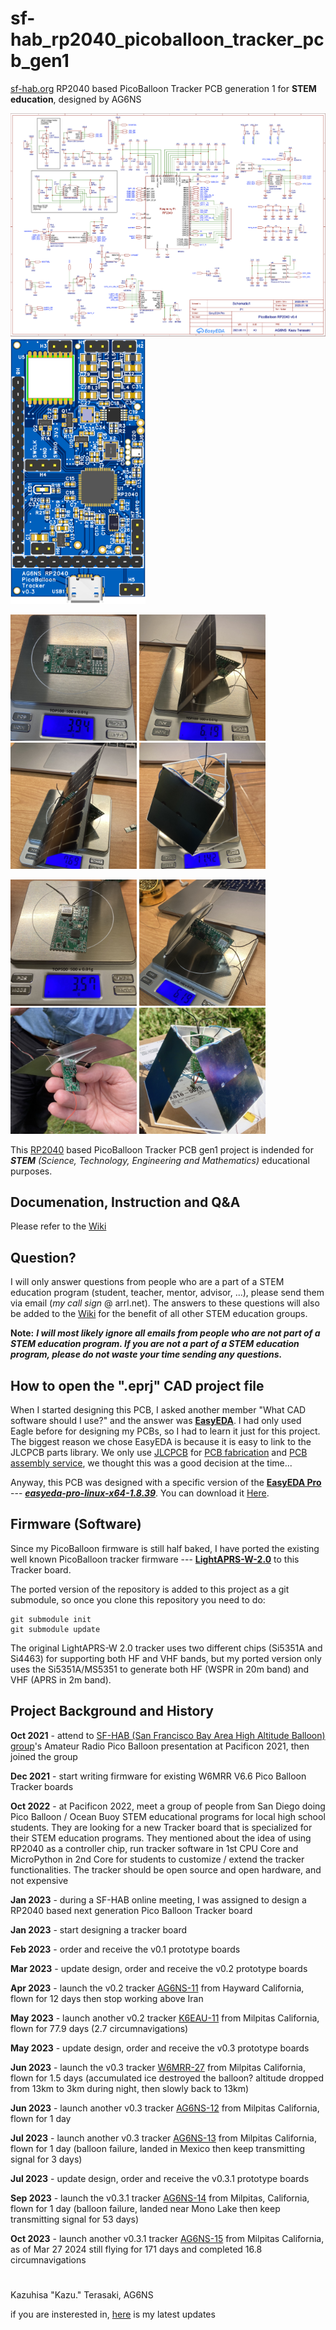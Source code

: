 # sf-hab_rp2040_picoballoon_tracker_pcb_gen1
[sf-hab.org](https://sf-hab.org/) RP2040 based PicoBalloon Tracker PCB generation 1 for **STEM education**, designed by AG6NS

[<img src="pcb/tracker/v0.4/SCH_Schematic1_2023-09-11.png" width="600">](pcb/tracker/v0.4/SCH_Schematic1_2023-09-11.pdf) <img src="pcb/tracker/v0.3/3D_PCB1_2023-05-23_top.png" width="216">

<img src="images/IMG_0131.jpg" width="202"> <img src="images/IMG_0106.jpg" width="202"> <img src="images/IMG_0017.jpg" width="202"> <img src="images/IMG_0728.jpg" width="202">

<img src="images/IMG_9520.jpg" width="202"> <img src="images/IMG_0107.jpg" width="202"> <img src="images/IMG_0031.jpg" width="202"> <img src="images/IMG_4776.jpg" width="202">

This [RP2040](https://www.raspberrypi.com/products/rp2040/) based PicoBalloon Tracker PCB gen1 project is indended for ***STEM*** *(Science, Technology, Engineering and Mathematics)* educational purposes.

## Documenation, Instruction and Q&A
Please refer to the [Wiki](https://github.com/kaduhi/sf-hab_rp2040_picoballoon_tracker_pcb_gen1/wiki)

## Question?
I will only answer questions from people who are a part of a STEM education program (student, teacher, mentor, advisor, ...), please send them via email (*my call sign* @ arrl.net).
The answers to these questions will also be added to the [Wiki](https://github.com/kaduhi/sf-hab_rp2040_picoballoon_tracker_pcb_gen1/wiki) for the benefit of all other STEM education groups.

**Note:** ***I will most likely ignore all emails from people who are not part of a STEM education program. If you are not a part of a STEM education program, please do not waste your time sending any questions.***

## How to open the ".eprj" CAD project file
When I started designing this PCB, I asked another member "What CAD software should I use?" and the answer was [**EasyEDA**](https://easyeda.com). I had only used Eagle before for designing my PCBs, so I had to learn it just for this project. The biggest reason we chose EasyEDA is because it is easy to link to the JLCPCB parts library. We only use [JLCPCB](https://jlcpcb.com) for [PCB fabrication](https://jlcpcb.com/capabilities/pcb-capabilities) and [PCB assembly service](https://jlcpcb.com/capabilities/pcb-assembly-capabilities), we thought this was a good decision at the time...

Anyway, this PCB was designed with a specific version of the [**EasyEDA Pro**](https://pro.easyeda.com) --- [***easyeda-pro-linux-x64-1.8.39***](https://image.easyeda.com/files/easyeda-pro-linux-x64-1.8.39.zip). You can download it [Here](https://image.easyeda.com/files/easyeda-pro-linux-x64-1.8.39.zip).

## Firmware (Software)
Since my PicoBalloon firmware is still half baked, I have ported the existing well known PicoBalloon tracker firmware --- [**LightAPRS-W-2.0**](https://github.com/kaduhi/LightAPRS-W-2.0/tree/port_to_ag6ns_rp2040_picoballoon_tracker) to this Tracker board.

The ported version of the repository is added to this project as a git submodule, so once you clone this repository you need to do:
```
git submodule init
git submodule update
```

The original LightAPRS-W 2.0 tracker uses two different chips (Si5351A and Si4463) for supporting both HF and VHF bands, but my ported version only uses the Si5351A/MS5351 to generate both HF (WSPR in 20m band) and VHF (APRS in 2m band).

## Project Background and History
**Oct 2021** - attend to [SF-HAB (San Francisco Bay Area High Altitude Balloon) group](https://sf-hab.org/)'s Amateur Radio Pico Balloon presentation at Pacificon 2021, then joined the group

**Dec 2021** - start writing firmware for existing W6MRR V6.6 Pico Balloon Tracker boards

**Oct 2022** - at Pacificon 2022, meet a group of people from San Diego doing Pico Balloon / Ocean Buoy STEM educational programs for local high school students. They are looking for a new Tracker board that is specialized for their STEM education programs. They mentioned about the idea of using RP2040 as a controller chip, run tracker software in 1st CPU Core and MicroPython in 2nd Core for students to customize / extend the tracker functionalities. The tracker should be open source and open hardware, and not expensive

**Jan 2023** - during a SF-HAB online meeting, I was assigned to design a RP2040 based next generation Pico Balloon Tracker board

**Jan 2023** - start designing a tracker board

**Feb 2023** - order and receive the v0.1 prototype boards

**Mar 2023** - update design, order and receive the v0.2 prototype boards

**Apr 2023** - launch the v0.2 tracker [AG6NS-11](https://amateur.sondehub.org/#!mt=Mapnik&mz=8&qm=366d&f=AG6NS-11&q=AG6NS-11) from Hayward California, flown for 12 days then stop working above Iran

**May 2023** - launch another v0.2 tracker [K6EAU-11](https://amateur.sondehub.org/#!mt=Mapnik&mz=8&qm=366d&f=K6EAU-11&q=K6EAU-11) from Milpitas California, flown for 77.9 days (2.7 circumnavigations)

**May 2023** - update design, order and receive the v0.3 prototype boards

**Jun 2023** - launch the v0.3 tracker [W6MRR-27](https://amateur.sondehub.org/#!mt=Mapnik&mz=8&qm=366d&f=W6MRR-27&q=W6MRR-27) from Milpitas California, flown for 1.5 days (accumulated ice destroyed the balloon? altitude dropped from 13km to 3km during night, then slowly back to 13km)

**Jun 2023** - launch another v0.3 tracker [AG6NS-12](https://amateur.sondehub.org/#!mt=Mapnik&mz=11&qm=366d&f=AG6NS-12&q=AG6NS-12) from Milpitas California, flown for 1 day

**Jul 2023** - launch another v0.3 tracker [AG6NS-13](https://amateur.sondehub.org/#!mt=Mapnik&mz=8&qm=366d&f=AG6NS-13&q=AG6NS-13) from Milpitas California, flown for 1 day (balloon failure, landed in Mexico then keep transmitting signal for 3 days)

**Jul 2023** - update design, order and receive the v0.3.1 prototype boards

**Sep 2023** - launch the v0.3.1 tracker [AG6NS-14](https://amateur.sondehub.org/#!mt=Mapnik&mz=8&qm=366d&f=AG6NS-14&q=AG6NS-14) from Milpitas, California, flown for 1 day (balloon failure, landed near Mono Lake then keep transmitting signal for 53 days)

**Oct 2023** - launch another v0.3.1 tracker [AG6NS-15](https://amateur.sondehub.org/#!mt=Mapnik&mz=8&qm=366d&f=AG6NS-15&q=AG6NS-15) from Milpitas California, as of Mar 27 2024 still flying for 171 days and completed 16.8 circumnavigations

#

Kazuhisa "Kazu." Terasaki, AG6NS

if you are insterested in, [here](https://www.instagram.com/kazuterasaki/) is my latest updates
